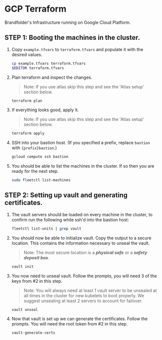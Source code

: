 # GCP Terraform
Brandfolder's Infrastructure running on Google Cloud Platform.

## STEP 1: Booting the machines in the cluster.

1.  Copy `example.tfvars` to `terraform.tfvars` and populate it with the desired
    values.  
    ```sh
    cp example.tfvars terraform.tfvars
    $EDITOR terraform.tfvars
    ```
2.  Plan terraform and inspect the changes.
    > Note: If you use atlas skip this step and see the 'Atlas setup' section
      below.
    ```sh
    terraform plan
    ```

3.  If everything looks good, apply it.
    > Note: If you use atlas skip this step and see the 'Atlas setup' section
      below.
    ```sh
    terraform apply
    ```

4.  SSH into your bastion host. (If you specified a prefix, replace `bastion` with `{prefix}bastion`.)
    ```sh
    gcloud compute ssh bastion
    ```

5.  You should be able to list the machines in the cluster. If so then you are ready for the next step.
    ```sh
    sudo fleetctl list-machines
    ```

## STEP 2: Setting up vault and generating certificates.

1.  The vault servers should be loaded on every machine in the cluster, to
    confirm run the following while ssh'd into the bastion host:
    ```sh
    fleetctl list-units | grep vault
    ```

2.  You should now be able to initialize vault. Copy the output to a secure
    location. This contains the information necessary to unseal the vault.
    > Note: The most secure location is a ***physical safe*** or a
      ***safety deposit box***.

    ```sh
    vault init
    ```

3.  You now need to unseal vault. Follow the prompts, you will need 3 of the
    keys from #2 in this step.

    > Note: You will always need at least 1 vault server to be unsealed at all
      times in the cluster for new kubelets to boot properly. We suggest
      unsealing at least 2 servers to account for failover.

    ```sh
    vault unseal
    ```

4.  Now that vault is set up we can generate the certificates. Follow the
    prompts. You will need the root token from #2 in this step.

    ```sh
    vault-generate-certs
    ```
